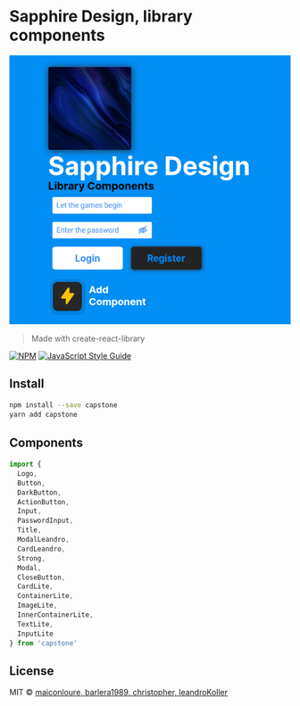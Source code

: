 # Sapphire Design, library components

![Logo Image](./example/src/assets/logo.png?raw=true 'Logo')

> Made with create-react-library

[![NPM](https://img.shields.io/npm/v/capstone.svg)](https://www.npmjs.com/package/capstone) [![JavaScript Style Guide](https://img.shields.io/badge/code_style-standard-brightgreen.svg)](https://standardjs.com)

## Install

```bash
npm install --save capstone
yarn add capstone
```

## Components

```javascript
import {
  Logo,
  Button,
  DarkButton,
  ActionButton,
  Input,
  PasswordInput,
  Title,
  ModalLeandro,
  CardLeandro,
  Strong,
  Modal,
  CloseButton,
  CardLite,
  ContainerLite,
  ImageLite,
  InnerContainerLite,
  TextLite,
  InputLite
} from 'capstone'
```

## License

MIT © [maiconloure, barlera1989, christopher, leandroKoller](https://github.com/maiconloure)
